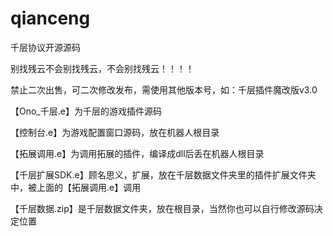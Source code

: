 # qianceng      
千层协议开源源码

别找残云不会别找残云，不会别找残云！！！！

禁止二次出售，可二次修改发布，需使用其他版本号，如：千层插件魔改版v3.0

【Ono_千层.e】为千层的游戏插件源码

【控制台.e】为游戏配置窗口源码，放在机器人根目录

【拓展调用.e】为调用拓展的插件，编译成dll后丢在机器人根目录

【千层扩展SDK.e】顾名思义，扩展，放在千层数据文件夹里的插件扩展文件夹中，被上面的【拓展调用.e】调用

【千层数据.zip】是千层数据文件夹，放在根目录，当然你也可以自行修改源码决定位置


